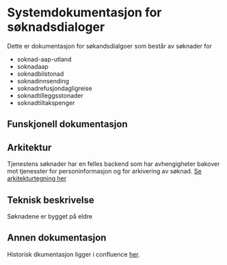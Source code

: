 # Systemdokumentasjon for søknadsdialoger

Dette er dokumentasjon for søkandsdialgoer som består av søknader for
* soknad-aap-utland
* soknadaap
* soknadbilstonad
* soknadinnsending
* soknadrefusjondagligreise
* soknadtilleggsstonader
* soknadtiltakspenger



## Funskjonell dokumentasjon

## Arkitektur
Tjenestens søknader har en felles backend som har avhengigheter bakover mot tjenesster for personinformasjon og for arkivering av søknad.
[Se arkitekturtegning her](Soknadsavhengigheter.md) 
##

## Teknisk beskrivelse
Søknadene er bygget på eldre 

## Annen dokumentasjon
Historisk dkumentasjon ligger i confluence [her](https://confluence.adeo.no/pages/viewpage.action?pageId=124944618).
